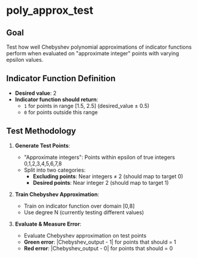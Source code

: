 # poly_approx_test

## Goal
Test how well Chebyshev polynomial approximations of indicator functions perform when evaluated on "approximate integer" points with varying epsilon values.

## Indicator Function Definition
- **Desired value**: 2
- **Indicator function should return**:
  - `1` for points in range [1.5, 2.5] (desired_value ± 0.5)  
  - `0` for points outside this range

## Test Methodology
1. **Generate Test Points**:
   - "Approximate integers": Points within epsilon of true integers 0,1,2,3,4,5,6,7,8
   - Split into two categories:
     - **Excluding points**: Near integers ≠ 2 (should map to target 0)
     - **Desired points**: Near integer 2 (should map to target 1)

2. **Train Chebyshev Approximation**:
   - Train on indicator function over domain [0,8]
   - Use degree N (currently testing different values)

3. **Evaluate & Measure Error**:
   - Evaluate Chebyshev approximation on test points
   - **Green error**: |Chebyshev_output - 1| for points that should = 1
   - **Red error**: |Chebyshev_output - 0| for points that should = 0

